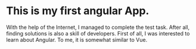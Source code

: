 # This is my first angular App.

With the help of the Internet, I managed to complete the test task. After all, finding solutions is also a skill of developers.
First of all, I was interested to learn about Angular. To me, it is somewhat similar to Vue.
